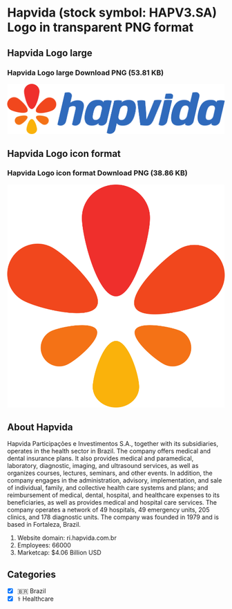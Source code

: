 # Hapvida (stock symbol: HAPV3.SA) Logo in transparent PNG format

## Hapvida Logo large

### Hapvida Logo large Download PNG (53.81 KB)

![Hapvida Logo large Download PNG (53.81 KB)](/img/orig/HAPV3.SA_BIG-cfef3d08.png)

## Hapvida Logo icon format

### Hapvida Logo icon format Download PNG (38.86 KB)

![Hapvida Logo icon format Download PNG (38.86 KB)](/img/orig/HAPV3.SA-92fa555b.png)

## About Hapvida

Hapvida Participações e Investimentos S.A., together with its subsidiaries, operates in the health sector in Brazil. The company offers medical and dental insurance plans. It also provides medical and paramedical, laboratory, diagnostic, imaging, and ultrasound services, as well as organizes courses, lectures, seminars, and other events. In addition, the company engages in the administration, advisory, implementation, and sale of individual, family, and collective health care systems and plans; and reimbursement of medical, dental, hospital, and healthcare expenses to its beneficiaries, as well as provides medical and hospital care services. The company operates a network of 49 hospitals, 49 emergency units, 205 clinics, and 178 diagnostic units. The company was founded in 1979 and is based in Fortaleza, Brazil.

1. Website domain: ri.hapvida.com.br
2. Employees: 66000
3. Marketcap: $4.06 Billion USD


## Categories
- [x] 🇧🇷 Brazil
- [x] ⚕️ Healthcare
